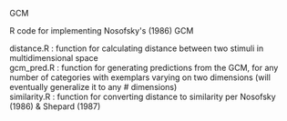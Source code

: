 GCM

R code for implementing Nosofsky's (1986) GCM 

distance.R : function for calculating distance between two stimuli in multidimensional space <br />
gcm_pred.R : function for generating predictions from the GCM, for any number of categories with exemplars varying on two dimensions (will eventually generalize it to any # dimensions) <br />
similarity.R : function for converting distance to similarity per Nosofsky (1986) & Shepard (1987) <br />
